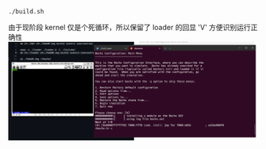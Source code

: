 ```shell
./build.sh
```
由于现阶段 kernel 仅是个死循环，所以保留了 loader 的回显 'V' 方便识别运行正确性
![result](./img/result.png)